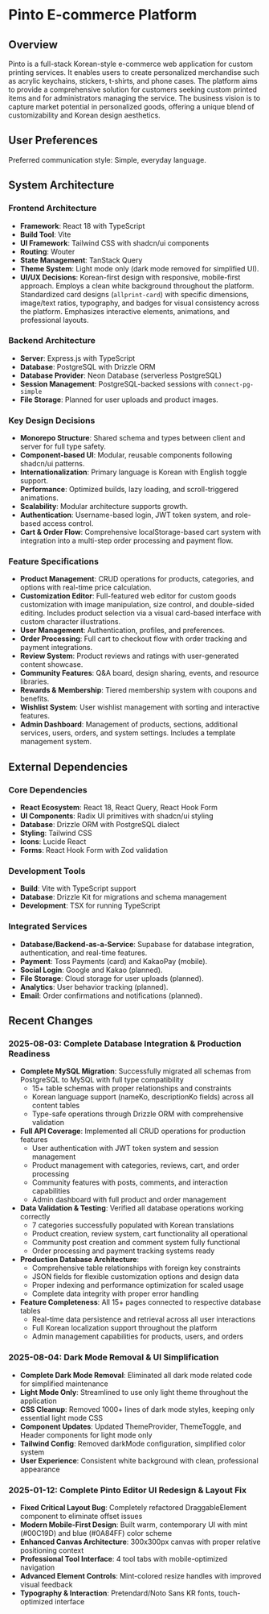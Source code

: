 # Pinto E-commerce Platform

## Overview
Pinto is a full-stack Korean-style e-commerce web application for custom printing services. It enables users to create personalized merchandise such as acrylic keychains, stickers, t-shirts, and phone cases. The platform aims to provide a comprehensive solution for customers seeking custom printed items and for administrators managing the service. The business vision is to capture market potential in personalized goods, offering a unique blend of customizability and Korean design aesthetics.

## User Preferences
Preferred communication style: Simple, everyday language.

## System Architecture

### Frontend Architecture
- **Framework**: React 18 with TypeScript
- **Build Tool**: Vite
- **UI Framework**: Tailwind CSS with shadcn/ui components
- **Routing**: Wouter
- **State Management**: TanStack Query
- **Theme System**: Light mode only (dark mode removed for simplified UI).
- **UI/UX Decisions**: Korean-first design with responsive, mobile-first approach. Employs a clean white background throughout the platform. Standardized card designs (`allprint-card`) with specific dimensions, image/text ratios, typography, and badges for visual consistency across the platform. Emphasizes interactive elements, animations, and professional layouts.

### Backend Architecture
- **Server**: Express.js with TypeScript
- **Database**: PostgreSQL with Drizzle ORM
- **Database Provider**: Neon Database (serverless PostgreSQL)
- **Session Management**: PostgreSQL-backed sessions with `connect-pg-simple`
- **File Storage**: Planned for user uploads and product images.

### Key Design Decisions
- **Monorepo Structure**: Shared schema and types between client and server for full type safety.
- **Component-based UI**: Modular, reusable components following shadcn/ui patterns.
- **Internationalization**: Primary language is Korean with English toggle support.
- **Performance**: Optimized builds, lazy loading, and scroll-triggered animations.
- **Scalability**: Modular architecture supports growth.
- **Authentication**: Username-based login, JWT token system, and role-based access control.
- **Cart & Order Flow**: Comprehensive localStorage-based cart system with integration into a multi-step order processing and payment flow.

### Feature Specifications
- **Product Management**: CRUD operations for products, categories, and options with real-time price calculation.
- **Customization Editor**: Full-featured web editor for custom goods customization with image manipulation, size control, and double-sided editing. Includes product selection via a visual card-based interface with custom character illustrations.
- **User Management**: Authentication, profiles, and preferences.
- **Order Processing**: Full cart to checkout flow with order tracking and payment integrations.
- **Review System**: Product reviews and ratings with user-generated content showcase.
- **Community Features**: Q&A board, design sharing, events, and resource libraries.
- **Rewards & Membership**: Tiered membership system with coupons and benefits.
- **Wishlist System**: User wishlist management with sorting and interactive features.
- **Admin Dashboard**: Management of products, sections, additional services, users, orders, and system settings. Includes a template management system.

## External Dependencies

### Core Dependencies
- **React Ecosystem**: React 18, React Query, React Hook Form
- **UI Components**: Radix UI primitives with shadcn/ui styling
- **Database**: Drizzle ORM with PostgreSQL dialect
- **Styling**: Tailwind CSS
- **Icons**: Lucide React
- **Forms**: React Hook Form with Zod validation

### Development Tools
- **Build**: Vite with TypeScript support
- **Database**: Drizzle Kit for migrations and schema management
- **Development**: TSX for running TypeScript

### Integrated Services
- **Database/Backend-as-a-Service**: Supabase for database integration, authentication, and real-time features.
- **Payment**: Toss Payments (card) and KakaoPay (mobile).
- **Social Login**: Google and Kakao (planned).
- **File Storage**: Cloud storage for user uploads (planned).
- **Analytics**: User behavior tracking (planned).
- **Email**: Order confirmations and notifications (planned).

## Recent Changes

### 2025-08-03: Complete Database Integration & Production Readiness
- **Complete MySQL Migration**: Successfully migrated all schemas from PostgreSQL to MySQL with full type compatibility
  - 15+ table schemas with proper relationships and constraints
  - Korean language support (nameKo, descriptionKo fields) across all content tables
  - Type-safe operations through Drizzle ORM with comprehensive validation
- **Full API Coverage**: Implemented all CRUD operations for production features
  - User authentication with JWT token system and session management
  - Product management with categories, reviews, cart, and order processing
  - Community features with posts, comments, and interaction capabilities
  - Admin dashboard with full product and order management
- **Data Validation & Testing**: Verified all database operations working correctly
  - 7 categories successfully populated with Korean translations
  - Product creation, review system, cart functionality all operational
  - Community post creation and comment system fully functional
  - Order processing and payment tracking systems ready
- **Production Database Architecture**: 
  - Comprehensive table relationships with foreign key constraints
  - JSON fields for flexible customization options and design data
  - Proper indexing and performance optimization for scaled usage
  - Complete data integrity with proper error handling
- **Feature Completeness**: All 15+ pages connected to respective database tables
  - Real-time data persistence and retrieval across all user interactions
  - Full Korean localization support throughout the platform
  - Admin management capabilities for products, users, and orders

### 2025-08-04: Dark Mode Removal & UI Simplification  
- **Complete Dark Mode Removal**: Eliminated all dark mode related code for simplified maintenance
- **Light Mode Only**: Streamlined to use only light theme throughout the application
- **CSS Cleanup**: Removed 1000+ lines of dark mode styles, keeping only essential light mode CSS
- **Component Updates**: Updated ThemeProvider, ThemeToggle, and Header components for light mode only
- **Tailwind Config**: Removed darkMode configuration, simplified color system
- **User Experience**: Consistent white background with clean, professional appearance

### 2025-01-12: Complete Pinto Editor UI Redesign & Layout Fix
- **Fixed Critical Layout Bug**: Completely refactored DraggableElement component to eliminate offset issues
- **Modern Mobile-First Design**: Built warm, contemporary UI with mint (#00C19D) and blue (#0A84FF) color scheme
- **Enhanced Canvas Architecture**: 300x300px canvas with proper relative positioning context
- **Professional Tool Interface**: 4 tool tabs with mobile-optimized navigation
- **Advanced Element Controls**: Mint-colored resize handles with improved visual feedback
- **Typography & Interaction**: Pretendard/Noto Sans KR fonts, touch-optimized interface